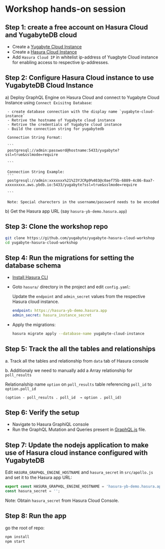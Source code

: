 # Workshop hands-on session

## Step 1: create a free account on Hasura Cloud and YugabyteDB cloud


- Create a [Yugabyte Cloud Instance](https://www.yugabyte.com/cloud/)
- Create a [Hasura Cloud Instance](https://cloud.hasura.io/signup?pg=products&plcmt=body&cta=get-started-for-free&tech=default)
- Add `Hasura Cloud IP` in whitelist ip-address of Yuagbyte Cloud instance for enabling access to respective ip-addresses.

## Step 2: Configure Hasura Cloud instance to use YugabyteDB Cloud Instance

  a) Deploy GraphQL Engine on Hasura Cloud and connect to Yugabyte Cloud Instance using `Connect Exisitng Database`:
  
     - create database connection with the display name `yugabyte-cloud-instance`
     - Retrive the hostname of Yugabyte cloud instance
     - Retrive the credentials of Yugabyte cloud instance
     - Build the connection string for yugabytedb 

     Connection String Format:

     ```
     postgresql://admin:password@hostname:5433/yugabyte?ssl=true&sslmode=require
     
     ```

     Connection String Example: 
     ```
     postgresql://admin:xxxxxxx%21%23YJCRp9%403@c0aef75b-6889-4c86-8aa7-xxxxxxxxx.aws.ybdb.io:5433/yugabyte?ssl=true&sslmode=require
     
     ```

     Note: Special charecters in the username/password needs to be encoded

  b) Get the Hasura app URL (say `hasura-yb-demo.hasura.app`)

## Step 3: Clone the workshop repo

  ```bash
  git clone https://github.com/yugabyte/yugabyte-hasura-cloud-workshop
  cd yugabyte-hasura-cloud-workshop
  ```

## Step 4: Run the migrations for setting the database schema

- [Install Hasura CLI](https://hasura.io/docs/latest/graphql/core/hasura-cli/install-hasura-cli.html)

- Goto `hasura/` directory in the project and edit `config.yaml`:

  Update the `endpoint` and `admin_secret` values from the respective Hasura cloud instance.

  ```yaml
  endpoint: https://hasura-yb-demo.hasura.app
  admin_secret: hasura_instance_secret
  ```
- Apply the migrations:

  ```bash
  hasura migrate apply --database-name yugabyte-cloud-instance
  ```


## Step 5: Track the all the tables and relationships

   a. Track all the tables and relationship from `data` tab of Hasura console

   b. Additionaly we need to manually add a Array relationship for `poll_results` 

   Relationalship name `option` on `poll_results` table referencing `poll_id` to `option.poll_id`

   ```
   (option - poll_results . poll_id  → option . poll_id)
   ```
   
## Step 6: Verify the setup

  - Navigate to Hasura GraphiQL console
  - Run the GraphQL Mutation and Queries present in [GraphQL.js](./src/GraphQL.js) file.

## Step 7: Update the nodejs application to make use of Hasura cloud instance configured with YugabyteDB

  Edit `HASURA_GRAPHQL_ENGINE_HOSTNAME` and `hasura_secret` in `src/apollo.js` and set it to the
  Hasura app URL:

  ```js
  export const HASURA_GRAPHQL_ENGINE_HOSTNAME = 'hasura-yb-demo.hasura.app';
  const hasura_secret = '';
  ```

  Note: Obtain `hasura_secret` from Hasura Cloud Console.

## Step 8: Run the app

go the root of repo:

  ```bash
  npm install
  npm start
  ```

